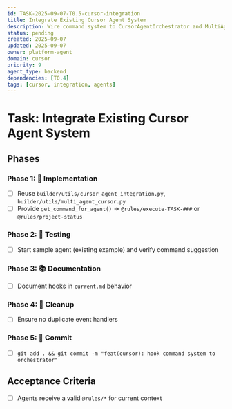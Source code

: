 ```yaml
---
id: TASK-2025-09-07-T0.5-cursor-integration
title: Integrate Existing Cursor Agent System
description: Wire command system to CursorAgentOrchestrator and MultiAgentCursorManager
status: pending
created: 2025-09-07
updated: 2025-09-07
owner: platform-agent
domain: cursor
priority: 9
agent_type: backend
dependencies: [T0.4]
tags: [cursor, integration, agents]
---
```


# Task: Integrate Existing Cursor Agent System

## Phases
### Phase 1: 🚀 Implementation
- [ ] Reuse `builder/utils/cursor_agent_integration.py`, `builder/utils/multi_agent_cursor.py`
- [ ] Provide `get_command_for_agent()` → `@rules/execute-TASK-###` or `@rules/project-status`

### Phase 2: 🧪 Testing
- [ ] Start sample agent (existing example) and verify command suggestion

### Phase 3: 📚 Documentation
- [ ] Document hooks in `current.md` behavior

### Phase 4: 🧹 Cleanup
- [ ] Ensure no duplicate event handlers

### Phase 5: 💾 Commit
- [ ] `git add . && git commit -m "feat(cursor): hook command system to orchestrator"`

## Acceptance Criteria
- [ ] Agents receive a valid `@rules/*` for current context
